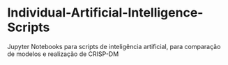 # Individual-Artificial-Intelligence-Scripts
Jupyter Notebooks para scripts de inteligência artificial, para comparação de modelos e realização de CRISP-DM
